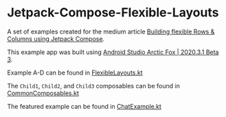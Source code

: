 # Jetpack-Compose-Flexible-Layouts

A set of examples created for the medium article [Building flexible Rows & Columns using Jetpack Compose](https://michael-mccormick.medium.com/building-flexible-rows-columns-using-jetpack-compose-b187fd722cdb).

This example app was built using [Android Studio Arctic Fox | 2020.3.1 Beta 3](https://developer.android.com/studio/archive).

Example A-D can be found in [FlexibleLayouts.kt](https://github.com/MichaelM97/Jetpack-Compose-Flexible-Layouts/blob/master/app/src/main/java/com/example/flexiblecomposelayouts/FlexibleLayouts.kt)

The `Child1`, `Child2`, and `Child3` composables can be found in [CommonComposables.kt](https://github.com/MichaelM97/Jetpack-Compose-Flexible-Layouts/blob/master/app/src/main/java/com/example/flexiblecomposelayouts/CommonComposables.kt)

The featured example can be found in [ChatExample.kt](https://github.com/MichaelM97/Jetpack-Compose-Flexible-Layouts/blob/master/app/src/main/java/com/example/flexiblecomposelayouts/ChatExample.kt)
